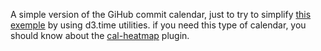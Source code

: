 A simple version of the GiHub commit calendar, just to try to simplify [this exemple](http://bl.ocks.org/peterbsmith2/a37f2b733a75a6f348c2) by using d3.time utilities. if you need this type of calendar, you should know about the [cal-heatmap](http://cal-heatmap.com/) plugin.